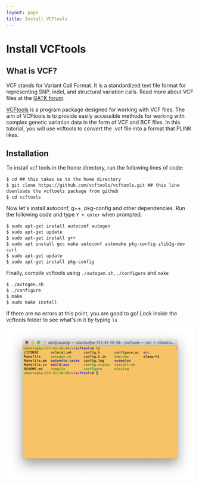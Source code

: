 ```yaml
---
layout: page
title: Install VCFtools
---
```


Install VCFtools
================

## What is VCF?

VCF stands for Variant Call Format. It is a standardized text file format for representing SNP, indel, and structural variation calls. Read more about VCF files at the [GATK forum](https://gatkforums.broadinstitute.org/gatk/discussion/1268/what-is-a-vcf-and-how-should-i-interpret-it).

[VCFtools](http://vcftools.sourceforge.net/man_latest.html#EXAMPLES) is a program package designed for working with VCF files. The aim of VCFtools is to provide easily accessible methods for working with complex genetic variation data in the form of VCF and BCF files. In this tutorial, you will use vcftools to convert the .vcf file into a format that PLINK likes.

## Installation

To install vcf tools in the home directory, run the following lines of code:

```
$ cd ## this takes us to the home directory
$ git clone https://github.com/vcftools/vcftools.git ## this line downloads the vcftools package from github
$ cd vcftools

```

Now let's install autoconf, g++, pkg-config and other dependencies. Run the following code and type `Y + enter` when prompted.

```
$ sudo apt-get install autoconf autogen
$ sudo apt-get update
$ sudo apt-get install g++
$ sudo apt install gcc make autoconf automake pkg-config zlib1g-dev curl
$ sudo apt-get update
$ sudo apt-get install pkg-config
```

Finally, compile vcftools using `./autogen.sh`, `./configure` and `make`

```
$ ./autogen.sh
$ ./configure
$ make
$ sudo make install
```

If there are no errors at this point, you are good to go! Look inside the vcftools folder to see what's in it by typing `ls`

![](images/vcftools.png)
